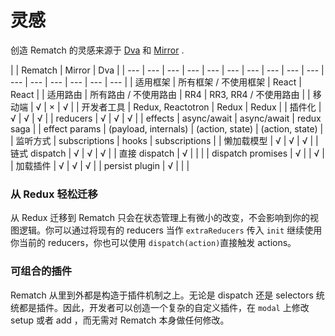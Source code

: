 # 灵感

创造 Rematch 的灵感来源于 [Dva](https://github.com/dvajs/dva/) 和 [Mirror](https://github.com/mirrorjs/mirror) .

|  | Rematch  | Mirror | Dva |
| --- | --- | --- | --- | --- | --- | --- | --- | --- | --- | --- | --- | --- | --- | --- | --- |
| 适用框架 | 所有框架 / 不使用框架 | React | React |
| 适用路由 | 所有路由 / 不使用路由 | RR4 | RR3, RR4 / 不使用路由 |
| 移动端 | √ | × | √ |
| 开发者工具 | Redux, Reactotron | Redux | Redux |
| 插件化 | √ | √ | √ |
| reducers | √ | √ | √ |
| effects | async/await | async/await | redux saga |
| effect params |  \(payload, internals\) |  \(action, state\) |  \(action, state\) |
| 监听方式 | subscriptions | hooks | subscriptions |
| 懒加载模型 | √ | √ | √ |
| 链式 dispatch | √ | √ | √ |
| 直接 dispatch | √ |  |  |
| dispatch promises | √ |  | √ |
| 加载插件 | √ | √ | √ |
| persist plugin | √ |  |  |

### 从 Redux 轻松迁移

从 Redux 迁移到 Rematch 只会在状态管理上有微小的改变，不会影响到你的视图逻辑。你可以通过将现有的 reducers 当作 `extraReducers` 传入 `init` 继续使用你当前的 reducers，你也可以使用 `dispatch(action)`直接触发 actions。

### 可组合的插件

Rematch 从里到外都是构造于插件机制之上。无论是 dispatch 还是 selectors 统统都是插件。因此，开发者可以创造一个复杂的自定义插件，在 `modal` 上修改 setup 或者 add ，而无需对 Rematch 本身做任何修改。

